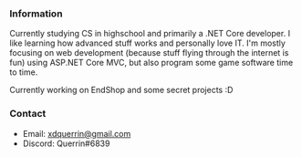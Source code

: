 ### Information
Currently studying CS in highschool and primarily a .NET Core developer. I like learning how advanced stuff works and personally love IT. I'm mostly focusing on web development (because stuff flying through the internet is fun) using ASP.NET Core MVC, but also program some game software time to time.

Currently working on EndShop and some secret projects :D

### Contact
* Email: xdquerrin@gmail.com
* Discord: Querrin#6839
